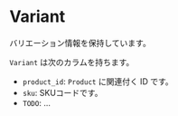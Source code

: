 # Variant

バリエーション情報を保持しています。

`Variant` は次のカラムを持ちます。

- `product_id`: `Product` に関連付く ID です。
- `sku`: SKUコードです。
- `TODO`: ...
